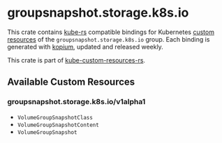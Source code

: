 <!--
SPDX-FileCopyrightText: The kube-custom-resources-rs Authors
SPDX-License-Identifier: 0BSD
 -->

# groupsnapshot.storage.k8s.io

This crate contains [kube-rs](https://kube.rs/) compatible bindings for Kubernetes [custom resources](https://kubernetes.io/docs/tasks/extend-kubernetes/custom-resources/custom-resource-definitions/) of the `groupsnapshot.storage.k8s.io` group. Each binding is generated with [kopium](https://github.com/kube-rs/kopium), updated and released weekly.

This crate is part of [kube-custom-resources-rs](https://github.com/metio/kube-custom-resources-rs).

## Available Custom Resources

### groupsnapshot.storage.k8s.io/v1alpha1
- `VolumeGroupSnapshotClass`
- `VolumeGroupSnapshotContent`
- `VolumeGroupSnapshot`
